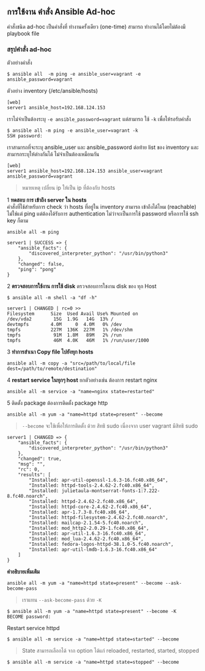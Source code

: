 ## การใช้งาน คำสั่ง Ansible Ad-hoc
คำสั่งชนิด ad-hoc เป็นคำสั่งที่ ทำงานครั้งเดียว (one-time) สามารถ ทำงานได้โดยไม่ต้องมี playbook file

### สรุปคำสั่ง ad-hoc
ตัวอย่างคำสั่ง
```
$ ansible all  -m ping -e ansible_user=vagrant -e ansible_password=vagrant
```

ตัวอย่าง inventory  (/etc/ansible/hosts)
```
[web]
server1 ansible_host=192.168.124.153
```

เราไม่จำเป็นต้องระบุ `-e ansible_password=vagrant` แต่สามารถ ใช้ `-k` เพื่อให้รอรับคำสั่ง
```
$ ansible all -m ping -e ansible_user=vagrant -k
SSH password: 

```

เราสามารถที่จะระบุ ansible_user และ  ansible_password ต่อท้าย list ของ inventory และสามารถระบุให้ต่างกันได้ ไม่จำเป็นต้องเหมือนกัน
```
[web]
server1 ansible_host=192.168.124.153 ansible_user=vagrant ansible_password=vagrant
```
>หมายเหตุ  เปลี่ยน ip ให้เป็น ip ที่ต้องกับ hosts

1 **ทดสอบ การ เข้าถึง server ใน hosts**  
คำสั่งที่ใช้สำหรับการ check ว่า hosts ที่อยู่ใน inventory สามารถ เข้าถึงได้ไหม (reachable) ไม่ใช่แต่ ping แต่ต้องได้รับการ authentication ไม่ว่าจะเป็นการใช้ password หรือการใช้ ssh key ก็ตาม
```
ansible all -m ping

server1 | SUCCESS => {
    "ansible_facts": {
        "discovered_interpreter_python": "/usr/bin/python3"
    },
    "changed": false,
    "ping": "pong"
}
```

2 **ตรวจสอบการใช้งาน การใช้ disk**
ตรวจสอบการใชงาน disk ของ ทุก Host
```
$ ansible all -m shell -a "df -h"

server1 | CHANGED | rc=0 >>
Filesystem      Size  Used Avail Use% Mounted on
/dev/vda2        15G  1.9G   14G  13% /
devtmpfs        4.0M     0  4.0M   0% /dev
tmpfs           227M  136K  227M   1% /dev/shm
tmpfs            91M  1.8M   89M   2% /run
tmpfs            46M  4.0K   46M   1% /run/user/1000

```

3  **ทำการสำเนา Copy file ไปยังทุก hosts**
```
ansible all -m copy -a "src=/path/to/local/file dest=/path/to/remote/destination"
```

4 **restart service ในทุกๆ host**
ยกตัวอย่างเช่น ต้องการ restart nginx
```
ansible all -m service -a "name=nginx state=restarted"
```

5 ติดตั้ง package
ต้องการติดตั้ง package http
```
ansible all -m yum -a "name=httpd state=present" --become
```
> `--become` จะใช้เพื่อให้การติดตั้ง ด้วย สิทธิ sudo เนื่องจาก user vagrant มีสิทธิ sudo

```
server1 | CHANGED => {
    "ansible_facts": {
        "discovered_interpreter_python": "/usr/bin/python3"
    },
    "changed": true,
    "msg": "",
    "rc": 0,
    "results": [
        "Installed: apr-util-openssl-1.6.3-16.fc40.x86_64",
        "Installed: httpd-tools-2.4.62-2.fc40.x86_64",
        "Installed: julietaula-montserrat-fonts-1:7.222-8.fc40.noarch",
        "Installed: httpd-2.4.62-2.fc40.x86_64",
        "Installed: httpd-core-2.4.62-2.fc40.x86_64",
        "Installed: apr-1.7.3-8.fc40.x86_64",
        "Installed: httpd-filesystem-2.4.62-2.fc40.noarch",
        "Installed: mailcap-2.1.54-5.fc40.noarch",
        "Installed: mod_http2-2.0.29-1.fc40.x86_64",
        "Installed: apr-util-1.6.3-16.fc40.x86_64",
        "Installed: mod_lua-2.4.62-2.fc40.x86_64",
        "Installed: fedora-logos-httpd-38.1.0-5.fc40.noarch",
        "Installed: apr-util-lmdb-1.6.3-16.fc40.x86_64"
    ]
}
```

**คำอธิบายเพิ่มเติม**
```
ansible all -m yum -a "name=httpd state=present" --become --ask-become-pass
```
> เราแทน `--ask-become-pass` ด้วย `-K`

```
$ ansible all -m yum -a "name=httpd state=present" --become -K
BECOME password: 
```

Restart service httpd
```
$ ansible all -m service -a "name=httpd state=started" --become
```

> State สามารถเลือกได้ จาก option ได้แก่ reloaded, restarted, started, stopped

```
$ ansible all -m service -a "name=httpd state=stopped" --become
```
